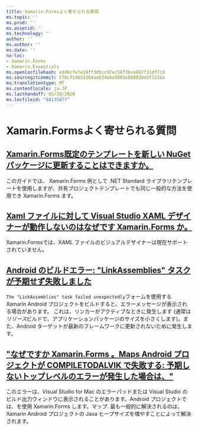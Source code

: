 ```yaml
---
title: Xamarin.Formsよく寄せられる質問
ms.topic: ''
ms.prod: ''
ms.assetid: ''
ms.technology: ''
author: ''
ms.author: ''
ms.date: ''
no-loc:
- Xamarin.Forms
- Xamarin.Essentials
ms.openlocfilehash: edd6cfefe18ff3d5cc97ec58f3bce867f11df7c8
ms.sourcegitcommit: 57bc714633364aeb34aba9803e88802bebf321ba
ms.translationtype: MT
ms.contentlocale: ja-JP
ms.lasthandoff: 05/28/2020
ms.locfileid: "84135877"
---
```

# <a name="xamarinforms-frequently-asked-questions"></a>Xamarin.Formsよく寄せられる質問

## <a name="can-i-update-the-xamarinforms-default-template-to-a-newer-nuget-packageupdate-forms-templatemd"></a>[Xamarin.Forms既定のテンプレートを新しい NuGet パッケージに更新することはできますか。](update-forms-template.md)
このガイドでは、 Xamarin.Forms 例として .NET Standard ライブラリテンプレートを使用しますが、共有プロジェクトテンプレートでも同じ一般的な方法を使用でき Xamarin.Forms ます。

## <a name="why-doesnt-the-visual-studio-xaml-designer-work-for-xamarinforms-xaml-filesforms-xaml-designermd"></a>[Xaml ファイルに対して Visual Studio XAML デザイナーが動作しないのはなぜです Xamarin.Forms か。](forms-xaml-designer.md)
Xamarin.Formsでは、XAML ファイルのビジュアルデザイナーは現在サポートされていません。

## <a name="android-build-error-the-linkassemblies-task-failed-unexpectedly"></a>[Android のビルドエラー: "LinkAssemblies" タスクが予期せず失敗しました](android-linkassemblies-error.md)
`The "LinkAssemblies" task failed unexpectedly`フォームを使用する Xamarin Android プロジェクトをビルドすると、エラーメッセージが表示される場合があります。 これは、リンカーがアクティブなときに発生します (通常は*リリース*ビルドで、アプリケーションパッケージのサイズを小さくします)。また、Android ターゲットが最新のフレームワークに更新されないために発生します。 

## <a name="why-does-my-xamarinformsmaps-android-project-fail-with-compiletodalvik--unexpected-top-level-errormaps-compiletodalvik-errormd"></a>["なぜですか Xamarin.Forms 。Maps Android プロジェクトが COMPILETODALVIK で失敗する: 予期しないトップレベルのエラーが発生した場合は、"](maps-compiletodalvik-error.md)
このエラーは、Visual Studio for Mac のエラーパッドまたは Visual Studio のビルド出力ウィンドウに表示されることがあります。Android プロジェクトでは、を使用 Xamarin.Forms します。マップ. 最も一般的に解決されるのは、Xamarin Android プロジェクトの Java ヒープサイズを増やすことによって解決されます。
